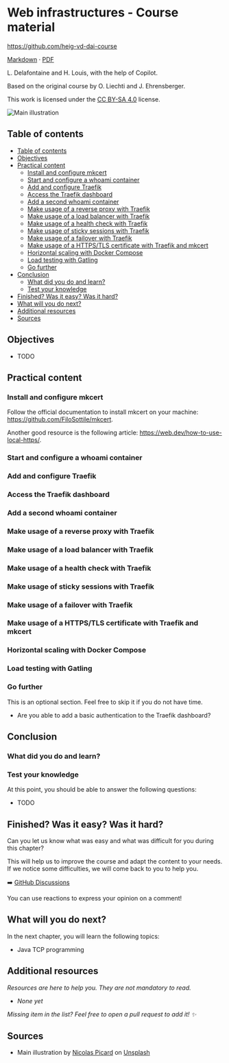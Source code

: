 [markdown]:
  https://github.com/heig-vd-dai-course/heig-vd-dai-course/blob/main/22-web-infrastructures/COURSE_MATERIAL.md
[pdf]:
  https://heig-vd-dai-course.github.io/heig-vd-dai-course/22-web-infrastructures/22-web-infrastructures-practical-work.pdf
[license]:
  https://github.com/heig-vd-dai-course/heig-vd-dai-course/blob/main/LICENSE.md
[discussions]: https://github.com/orgs/heig-vd-dai-course/discussions/4
[illustration]:
  https://images.unsplash.com/photo-1492515114975-b062d1a270ae?fit=crop&h=720

# Web infrastructures - Course material

<https://github.com/heig-vd-dai-course>

[Markdown][markdown] · [PDF][pdf]

L. Delafontaine and H. Louis, with the help of Copilot.

Based on the original course by O. Liechti and J. Ehrensberger.

This work is licensed under the [CC BY-SA 4.0][license] license.

![Main illustration][illustration]

## Table of contents

- [Table of contents](#table-of-contents)
- [Objectives](#objectives)
- [Practical content](#practical-content)
  - [Install and configure mkcert](#install-and-configure-mkcert)
  - [Start and configure a whoami container](#start-and-configure-a-whoami-container)
  - [Add and configure Traefik](#add-and-configure-traefik)
  - [Access the Traefik dashboard](#access-the-traefik-dashboard)
  - [Add a second whoami container](#add-a-second-whoami-container)
  - [Make usage of a reverse proxy with Traefik](#make-usage-of-a-reverse-proxy-with-traefik)
  - [Make usage of a load balancer with Traefik](#make-usage-of-a-load-balancer-with-traefik)
  - [Make usage of a health check with Traefik](#make-usage-of-a-health-check-with-traefik)
  - [Make usage of sticky sessions with Traefik](#make-usage-of-sticky-sessions-with-traefik)
  - [Make usage of a failover with Traefik](#make-usage-of-a-failover-with-traefik)
  - [Make usage of a HTTPS/TLS certificate with Traefik and mkcert](#make-usage-of-a-httpstls-certificate-with-traefik-and-mkcert)
  - [Horizontal scaling with Docker Compose](#horizontal-scaling-with-docker-compose)
  - [Load testing with Gatling](#load-testing-with-gatling)
  - [Go further](#go-further)
- [Conclusion](#conclusion)
  - [What did you do and learn?](#what-did-you-do-and-learn)
  - [Test your knowledge](#test-your-knowledge)
- [Finished? Was it easy? Was it hard?](#finished-was-it-easy-was-it-hard)
- [What will you do next?](#what-will-you-do-next)
- [Additional resources](#additional-resources)
- [Sources](#sources)

## Objectives

- TODO

## Practical content

### Install and configure mkcert

Follow the official documentation to install mkcert on your machine:
<https://github.com/FiloSottile/mkcert>.

Another good resource is the following article:
<https://web.dev/how-to-use-local-https/>.

### Start and configure a whoami container

### Add and configure Traefik

### Access the Traefik dashboard

### Add a second whoami container

### Make usage of a reverse proxy with Traefik

### Make usage of a load balancer with Traefik

### Make usage of a health check with Traefik

### Make usage of sticky sessions with Traefik

### Make usage of a failover with Traefik

### Make usage of a HTTPS/TLS certificate with Traefik and mkcert

### Horizontal scaling with Docker Compose

### Load testing with Gatling

### Go further

This is an optional section. Feel free to skip it if you do not have time.

- Are you able to add a basic authentication to the Traefik dashboard?

## Conclusion

### What did you do and learn?

### Test your knowledge

At this point, you should be able to answer the following questions:

- TODO

## Finished? Was it easy? Was it hard?

Can you let us know what was easy and what was difficult for you during this
chapter?

This will help us to improve the course and adapt the content to your needs. If
we notice some difficulties, we will come back to you to help you.

➡️ [GitHub Discussions][discussions]

You can use reactions to express your opinion on a comment!

## What will you do next?

In the next chapter, you will learn the following topics:

- Java TCP programming

## Additional resources

_Resources are here to help you. They are not mandatory to read._

- _None yet_

_Missing item in the list? Feel free to open a pull request to add it! ✨_

## Sources

- Main illustration by [Nicolas Picard](https://unsplash.com/@artnok) on [Unsplash](https://unsplash.com/photos/-lp8sTmF9HA)
